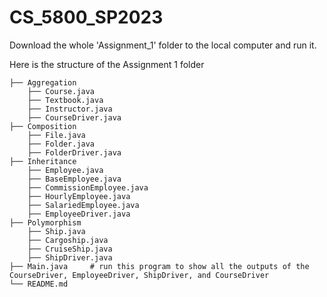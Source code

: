 # CS_5800_SP2023


Download the whole 'Assignment_1' folder to the local computer and run it.

Here is the structure of the Assignment 1 folder
    
    ├── Aggregation
        ├── Course.java
        ├── Textbook.java
        ├── Instructor.java
        ├── CourseDriver.java 
    ├── Composition
        ├── File.java
        ├── Folder.java
        ├── FolderDriver.java
    ├── Inheritance
        ├── Employee.java
        ├── BaseEmployee.java
        ├── CommissionEmployee.java
        ├── HourlyEmployee.java 
        ├── SalariedEmployee.java 
        ├── EmployeeDriver.java 
    ├── Polymorphism
        ├── Ship.java
        ├── Cargoship.java
        ├── CruiseShip.java
        ├── ShipDriver.java 
    ├── Main.java     # run this program to show all the outputs of the CourseDriver, EmployeeDriver, ShipDriver, and CourseDriver
    └── README.md
